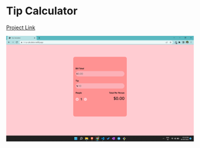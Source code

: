 # Tip Calculator

[Project Link](https://t-i-p-calculator.netlify.app)

![Tip Calculator Screenshot](./ss.png)
